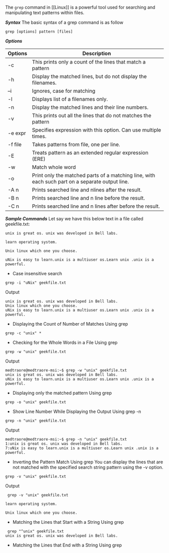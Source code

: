 The `grep` command in [[Linux]] is a powerful tool used for searching and manipulating text patterns within files.

***Syntax***
The basic syntax of a grep command is as follow
```
grep [options] pattern [files]
```

***Options***

| Options | Description                                                                                     |
| ------- | ----------------------------------------------------------------------------------------------- |
| -c      | This prints only a count of the lines that match a pattern                                      |
| -h      | Display the matched lines, but do not display the filenames.                                    |
| –i      | Ignores, case for matching                                                                      |
| -l      | Displays list of a filenames only.                                                              |
| -n      | Display the matched lines and their line numbers.                                               |
| -v      | This prints out all the lines that do not matches the pattern                                   |
| -e expr | Specifies expression with this option. Can use multiple times.                                  |
| -f file | Takes patterns from file, one per line.                                                         |
| -E      | Treats pattern as an extended regular expression (ERE)                                          |
| -w      | Match whole word                                                                                |
| -o      | Print only the matched parts of a matching line, with each such part on a separate output line. |
| -A n    | Prints searched line and nlines after the result.                                               |
| -B n    | Prints searched line and n line before the result.                                              |
| -C n    | Prints searched line and n lines after before the result.                                       |

***Sample Commands***
Let say we have this below text in a file called geekfile.txt:
```
unix is great os. unix was developed in Bell labs.

learn operating system.

Unix linux which one you choose.

uNix is easy to learn.unix is a multiuser os.Learn unix .unix is a powerful.
```
- Case insensitive search
```
grep -i "uNix" geekfile.txt
```
Output
```
unix is great os. unix was developed in Bell labs.
Unix linux which one you choose.
uNix is easy to learn.unix is a multiuser os.Learn unix .unix is a powerful.
```
- Displaying the Count of Number of Matches Using grep
```
grep -c "unix" *
```
- Checking for the Whole Words in a File Using grep
```
grep -w "unix" geekfile.txt
```
Output
```
medtraore@medtraore-msi:~$ grep -w "unix" geekfile.txt
unix is great os. unix was developed in Bell labs.
uNix is easy to learn.unix is a multiuser os.Learn unix .unix is a powerful.
```
- Displaying only the matched pattern Using grep
```
grep -o "unix" geekfile.txt
```
- Show Line Number While Displaying the Output Using grep -n
```
grep -n "unix" geekfile.txt
```
Output
```
medtraore@medtraore-msi:~$ grep -n "unix" geekfile.txt
1:unix is great os. unix was developed in Bell labs.
7:uNix is easy to learn.unix is a multiuser os.Learn unix .unix is a powerful.
```
-  Inverting the Pattern Match Using grep
You can display the lines that are not matched with the specified search string pattern using the -v option.
```
grep -v "unix" geekfile.txt
```
Output
```
 grep -v "unix" geekfile.txt

learn operating system.

Unix linux which one you choose.
```
- Matching the Lines that Start with a String Using grep

```
 grep "^unix" geekfile.txt
unix is great os. unix was developed in Bell labs.
```
- Matching the Lines that End with a String Using grep
